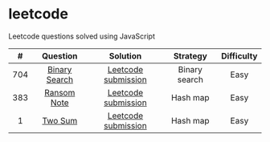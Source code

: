 # leetcode

Leetcode questions solved using JavaScript

|  #  |                           Question                            |                                 Solution                                  |   Strategy    | Difficulty |
| :-: | :-----------------------------------------------------------: | :-----------------------------------------------------------------------: | :-----------: | :--------: |
| 704 | [Binary Search](https://leetcode.com/problems/binary-search/) | [Leetcode submission](https://leetcode.com/submissions/detail/703309052/) | Binary search |    Easy    |
| 383 |   [Ransom Note](https://leetcode.com/problems/ransom-note/)   | [Leetcode submission](https://leetcode.com/submissions/detail/701247923/) |   Hash map    |    Easy    |
|  1  |       [Two Sum](https://leetcode.com/problems/two-sum/)       | [Leetcode submission](https://leetcode.com/submissions/detail/702668714/) |   Hash map    |    Easy    |
